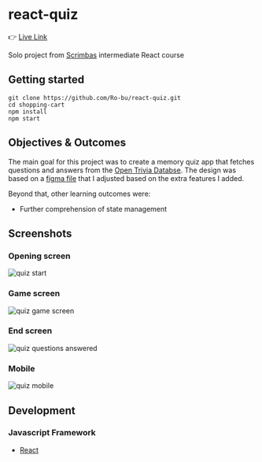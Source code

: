 # react-quiz

:point_right: [Live Link](https://ro-bu.github.io/react-quiz/)

Solo project from [Scrimbas](https://scrimba.com/) intermediate React course

## Getting started

```
git clone https://github.com/Ro-bu/react-quiz.git
cd shopping-cart
npm install
npm start
```

## Objectives & Outcomes

The main goal for this project was to create a memory quiz app that fetches questions and answers from the [Open Trivia Databse](https://opentdb.com/). The design was based on a [figma file](.com/file/xncUPh3fDUDqvz7qsNvXOs/Quizzical-App-(Copy)) that I adjusted based on the extra features I added.

Beyond that, other learning outcomes were:

- Further comprehension of state management

## Screenshots

### Opening screen
![quiz start](https://user-images.githubusercontent.com/74863940/182236149-3a809cd6-bde4-4b83-98a9-2f468584ac9a.PNG)

### Game screen
![quiz game screen](https://user-images.githubusercontent.com/74863940/182236381-6051011e-dd4a-4139-8da6-2ca071ea588e.PNG)

### End screen
![quiz questions answered](https://user-images.githubusercontent.com/74863940/182236476-6bf6306d-d813-4c6a-8433-fa0d649a8d01.PNG)

### Mobile
![quiz mobile](https://user-images.githubusercontent.com/74863940/182236527-828a674c-2a9f-4522-8b35-ee3937ffefc1.PNG)


## Development

### Javascript Framework

- [React](https://github.com/facebook/create-react-app)
